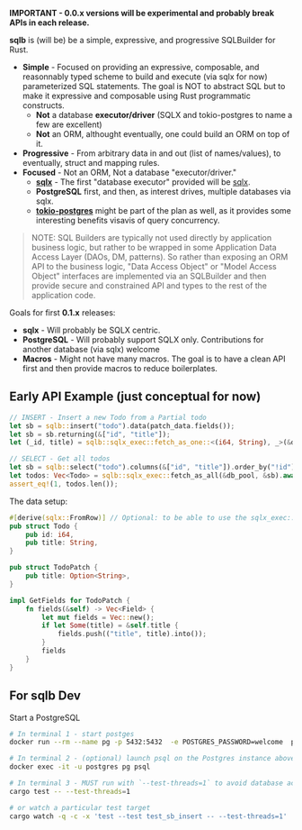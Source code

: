 
**IMPORTANT - 0.0.x versions will be experimental and probably break APIs in each release.**

**sqlb** is (will be) be a simple, expressive, and progressive SQLBuilder for Rust.

- **Simple** - Focused on providing an expressive, composable, and reasonnably typed scheme to build and execute (via sqlx for now) parameterized SQL statements. The goal is NOT to abstract SQL but to make it expressive and composable using Rust programmatic constructs.
	- **Not** a database **executor/driver** (SQLX and tokio-postgres to name a few are excellent)
	- **Not** an ORM, althought eventually, one could build an ORM on top of it. 
- **Progressive** - From arbitrary data in and out (list of names/values), to eventually, struct and mapping rules. 
- **Focused** - Not an ORM, Not a database "executor/driver." 
	- **[sqlx](https://crates.io/crates/sqlx)** - The first "database executor" provided will be [sqlx](https://github.com/launchbadge/sqlx). 
	- **PostgreSQL** first, and then, as interest drives, multiple databases via sqlx. 
	- **[tokio-postgres](https://docs.rs/tokio-postgres/0.7.2/tokio_postgres/)** might be part of the plan as well, as it provides some interesting benefits visavis of query concurrency. 
	

> NOTE: SQL Builders are typically not used directly by application business logic, but rather to be wrapped in some Application Data Access Layer (DAOs, DM, patterns). So rather than exposing an ORM API to the business logic, "Data Access Object" or "Model Access Object" interfaces are implemented via an SQLBuilder and then provide secure and constrained API and types to the rest of the application code. 


Goals for first **0.1.x** releases: 

- **sqlx** - Will probably be SQLX centric. 
- **PostgreSQL** - Will probably support SQLX only. Contributions for another database (via sqlx) welcome
- **Macros** - Might not have many macros. The goal is to have a clean API first and then provide macros to reduce boilerplates. 


## Early API Example (just conceptual for now)

```rust
// INSERT - Insert a new Todo from a Partial todo
let sb = sqlb::insert("todo").data(patch_data.fields());
let sb = sb.returning(&["id", "title"]);
let (_id, title) = sqlb::sqlx_exec::fetch_as_one::<(i64, String), _>(&db_pool, &sb).await?;

// SELECT - Get all todos
let sb = sqlb::select("todo").columns(&["id", "title"]).order_by("!id");
let todos: Vec<Todo> = sqlb::sqlx_exec::fetch_as_all(&db_pool, &sb).await?;
assert_eq!(1, todos.len());
```

The data setup: 

```rust
#[derive(sqlx::FromRow)] // Optional: to be able to use the sqlx_exec::fetch_as...
pub struct Todo {
    pub id: i64,
    pub title: String,
}

pub struct TodoPatch {
    pub title: Option<String>,
}

impl GetFields for TodoPatch {
	fn fields(&self) -> Vec<Field> {
		let mut fields = Vec::new();
		if let Some(title) = &self.title {
			fields.push(("title", title).into());
		}
		fields
	}
}
```


## For sqlb Dev

Start a PostgreSQL

```sh
# In terminal 1 - start postges
docker run --rm --name pg -p 5432:5432  -e POSTGRES_PASSWORD=welcome  postgres:14

# In terminal 2 - (optional) launch psql on the Postgres instance above
docker exec -it -u postgres pg psql

# In terminal 3 - MUST run with `--test-threads=1` to avoid database access conflicts
cargo test -- --test-threads=1

# or watch a particular test target
cargo watch -q -c -x 'test --test test_sb_insert -- --test-threads=1'
```